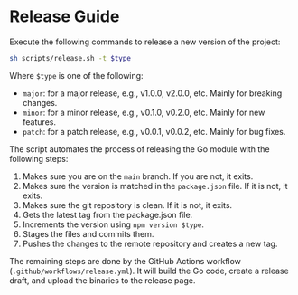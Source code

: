 # Release Guide

Execute the following commands to release a new version of the project:

```bash
sh scripts/release.sh -t $type
```

Where `$type` is one of the following:

- `major`: for a major release, e.g., v1.0.0, v2.0.0, etc. Mainly for breaking changes.
- `minor`: for a minor release, e.g., v0.1.0, v0.2.0, etc. Mainly for new features.
- `patch`: for a patch release, e.g., v0.0.1, v0.0.2, etc. Mainly for bug fixes.

The script automates the process of releasing the Go module with the following steps:

1. Makes sure you are on the `main` branch. If you are not, it exits.
2. Makes sure the version is matched in the `package.json` file. If it is not, it exits.
3. Makes sure the git repository is clean. If it is not, it exits.
4. Gets the latest tag from the package.json file.
5. Increments the version using `npm version $type`.
6. Stages the files and commits them.
7. Pushes the changes to the remote repository and creates a new tag.

The remaining steps are done by the GitHub Actions workflow (`.github/workflows/release.yml`). It will build the Go code, create a release draft, and upload the binaries to the release page.
